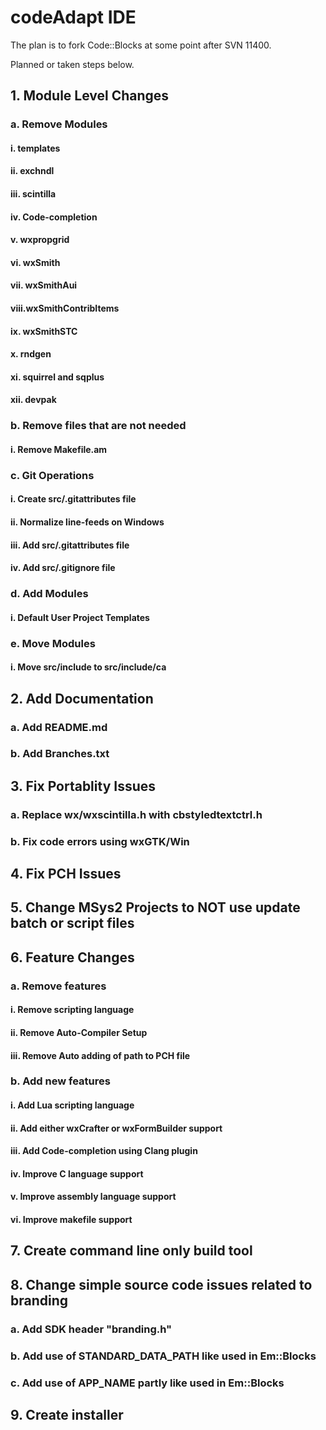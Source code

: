 # codeAdapt IDE

The plan is to fork Code::Blocks at some point after SVN 11400.

Planned or taken steps below.

##  1. Module Level Changes
###    a. Remove Modules
####      i.   templates
####      ii.  exchndl
####      iii. scintilla
####      iv.  Code-completion
####      v.   wxpropgrid
####      vi.  wxSmith
####      vii. wxSmithAui
####      viii.wxSmithContribItems
####      ix.  wxSmithSTC
####      x.   rndgen
####      xi.  squirrel and sqplus
####      xii. devpak
###    b. Remove files that are not needed
####      i.   Remove Makefile.am
###    c. Git Operations
####      i.   Create src/.gitattributes file
####      ii.  Normalize line-feeds on Windows
####      iii. Add src/.gitattributes file
####      iv.  Add src/.gitignore file
###    d. Add Modules
####      i.   Default User Project Templates
###    e. Move Modules
####      i.   Move src/include to src/include/ca

##  2. Add Documentation
###    a. Add README.md
###    b. Add Branches.txt

##  3. Fix Portablity Issues
###    a. Replace wx/wxscintilla.h with cbstyledtextctrl.h
###    b. Fix code errors using wxGTK/Win

##  4. Fix PCH Issues

##  5. Change MSys2 Projects to NOT use update batch or script files

##  6. Feature Changes
###    a. Remove features
####      i.   Remove scripting language
####      ii.  Remove Auto-Compiler Setup
####      iii. Remove Auto adding of path to PCH file
###    b. Add new features
####      i.   Add Lua scripting language
####      ii.  Add either wxCrafter or wxFormBuilder support
####      iii. Add Code-completion using Clang plugin
####      iv.  Improve C language support
####      v.   Improve assembly language support
####      vi.  Improve makefile support

##  7. Create command line only build tool

##  8. Change simple source code issues related to branding
###    a. Add SDK header "branding.h"
###    b. Add use of STANDARD_DATA_PATH like used in Em::Blocks
###    c. Add use of APP_NAME partly like used in Em::Blocks

##  9. Create installer
